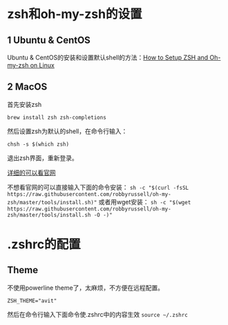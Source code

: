 # zsh和oh-my-zsh的设置

## 1 Ubuntu & CentOS

Ubuntu & CentOS的安装和设置默认shell的方法：[How to Setup ZSH and Oh-my-zsh on Linux](https://www.howtoforge.com/tutorial/how-to-setup-zsh-and-oh-my-zsh-on-linux/#step-install-and-configure-zsh)

## 2 MacOS

首先安装zsh

`brew install zsh zsh-completions`

然后设置zsh为默认的shell，在命令行输入：

`chsh -s $(which zsh)`

退出zsh界面，重新登录。

[详细的可以看官网](https://github.com/robbyrussell/oh-my-zsh)

不想看官网的可以直接输入下面的命令安装：
`sh -c "$(curl -fsSL https://raw.githubusercontent.com/robbyrussell/oh-my-zsh/master/tools/install.sh)"`
或者用wget安装：
`sh -c "$(wget https://raw.githubusercontent.com/robbyrussell/oh-my-zsh/master/tools/install.sh -O -)"`

# .zshrc的配置

## Theme

不使用powerline theme了，太麻烦，不方便在远程配置。

```
ZSH_THEME="avit"
```

然后在命令行输入下面命令使.zshrc中的内容生效
`source ~/.zshrc`

